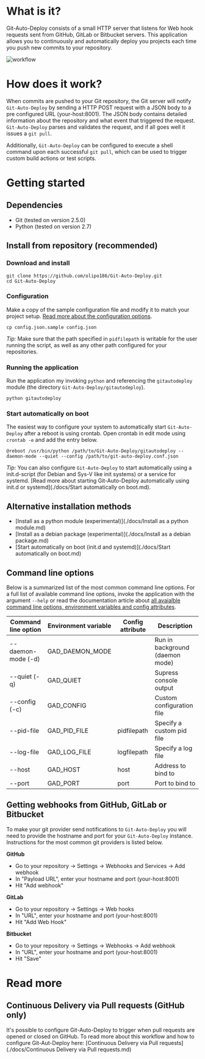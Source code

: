 # What is it?

Git-Auto-Deploy consists of a small HTTP server that listens for Web hook requests sent from GitHub, GitLab or Bitbucket servers. This application allows you to continuously and automatically deploy you projects each time you push new commits to your repository.</p>

![workflow](https://cloud.githubusercontent.com/assets/1056476/9344294/d3bc32a4-4607-11e5-9a44-5cd9b22e61d9.png)

# How does it work?

When commits are pushed to your Git repository, the Git server will notify ```Git-Auto-Deploy``` by sending a HTTP POST request with a JSON body to a pre configured URL (your-host:8001). The JSON body contains detailed information about the repository and what event that triggered the request. ```Git-Auto-Deploy``` parses and validates the request, and if all goes well it issues a ```git pull```.

Additionally, ```Git-Auto-Deploy``` can be configured to execute a shell command upon each successful ```git pull```, which can be used to trigger custom build actions or test scripts.</p>

# Getting started

## Dependencies
* Git (tested on version 2.5.0)
* Python (tested on version 2.7)

## Install from repository (recommended)

### Download and install

    git clone https://github.com/olipo186/Git-Auto-Deploy.git
    cd Git-Auto-Deploy

### Configuration

Make a copy of the sample configuration file and modify it to match your project setup. [Read more about the configuration options](./docs/Configuration.md).

    cp config.json.sample config.json

*Tip:* Make sure that the path specified in ```pidfilepath``` is writable for the user running the script, as well as any other path configured for your repositories.

### Running the application

Run the application my invoking ```python``` and referencing the ```gitautodeploy``` module (the directory ```Git-Auto-Deploy/gitautodeploy```).

    python gitautodeploy

### Start automatically on boot

The easiest way to configure your system to automatically start ```Git-Auto-Deploy``` after a reboot is using crontab. Open crontab in edit mode using ```crontab -e``` and add the entry below.

    @reboot /usr/bin/python /path/to/Git-Auto-Deploy/gitautodeploy --daemon-mode --quiet --config /path/to/git-auto-deploy.conf.json

*Tip:* You can also configure ```Git-Auto-Deploy``` to start automatically using a init.d-script (for Debian and Sys-V like init systems) or a service for systemd. [Read more about starting Git-Auto-Deploy automatically using init.d or systemd](./docs/Start automatically on boot.md).

## Alternative installation methods

* [Install as a python module (experimental)](./docs/Install as a python module.md)
* [Install as a debian package (experimental)](./docs/Install as a debian package.md)
* [Start automatically on boot (init.d and systemd)](./docs/Start automatically on boot.md)

## Command line options

Below is a summarized list of the most common command line options. For a full list of available command line options, invoke the application with the argument ```--help``` or read the documentation article about [all avaialble command line options, environment variables and config attributes](./docs/Configuration.md).

Command line option    | Environment variable | Config attribute | Description
---------------------- | -------------------- | ---------------- | --------------------------
--daemon-mode (-d)     | GAD_DAEMON_MODE      |                  | Run in background (daemon mode)
--quiet (-q)           | GAD_QUIET            |                  | Supress console output
--config (-c) <path>   | GAD_CONFIG           |                  | Custom configuration file
--pid-file <path>      | GAD_PID_FILE         | pidfilepath      | Specify a custom pid file
--log-file <path>      | GAD_LOG_FILE         | logfilepath      | Specify a log file
--host <host>          | GAD_HOST             | host             | Address to bind to
--port <port>          | GAD_PORT             | port             | Port to bind to

## Getting webhooks from GitHub, GitLab or Bitbucket
To make your git provider send notifications to ```Git-Auto-Deploy``` you will need to provide the hostname and port for your ```Git-Auto-Deploy``` instance. Instructions for the most common git providers is listed below.

**GitHub**
* Go to your repository -> Settings -> Webhooks and Services -> Add webhook</li>
* In "Payload URL", enter your hostname and port (your-host:8001)
* Hit "Add webhook"

**GitLab**
* Go to your repository -> Settings -> Web hooks
* In "URL", enter your hostname and port (your-host:8001)
* Hit "Add Web Hook"

**Bitbucket**
* Go to your repository -> Settings -> Webhooks -> Add webhook
* In "URL", enter your hostname and port (your-host:8001)
* Hit "Save"

# Read more

## Continuous Delivery via Pull requests (GitHub only)

It's possible to configure Git-Auto-Deploy to trigger when pull requests are opened or closed on GitHub. To read more about this workflow and how to configure Git-Aut-Deploy here: [Continuous Delivery via Pull requests](./docs/Continuous Delivery via Pull requests.md)
